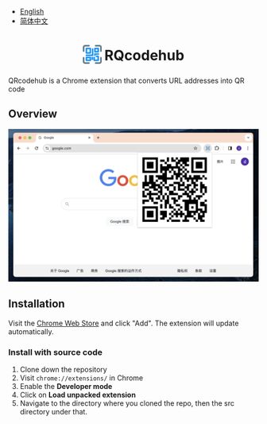 - [English](README.md)
- [简体中文](README.zh.md)

<h1 align="center">
<sub>
<img src="https://raw.githubusercontent.com/reggieqiao/qrcodehub/main/src/icon.png" height="38" width="38">
</sub>
RQcodehub
</h1>

QRcodehub is a Chrome extension that converts URL addresses into QR code

## Overview
![QRcodehub](https://raw.githubusercontent.com/reggieqiao/qrcodehub/main/docs/assets/examples.png)

## Installation
Visit the [Chrome Web Store](https://chromewebstore.google.com/detail/qrcodehub/cnjjbhebiibiefomfpahgiagocjbfdad) and click "Add". The extension will update automatically.

### Install with source code

1. Clone down the repository
2. Visit `chrome://extensions/` in Chrome
3. Enable the **Developer mode**
4. Click on **Load unpacked extension**
5. Navigate to the directory where you cloned the repo, then the src directory under that.
